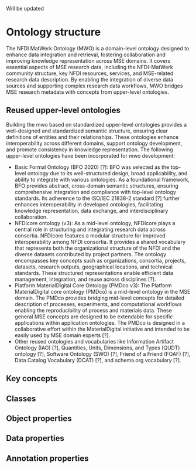 Will be updated 

# Ontology structure
The NFDI MatWerk Ontology (MWO) is a domain-level ontology designed to enhance data integration and retrieval, fostering collaboration and improving knowledge representation across MSE domains. It covers essential aspects of MSE research data, including the NFDI-MatWerk community structure, key NFDI resources, services, and MSE-related research data description. By enabling the integration of diverse data sources and supporting complex research data workflows, MWO bridges MSE research metadata with concepts from upper-level ontologies.

## Reused upper-level ontologies
Building the mwo based on standardized upper-level ontologies provides a well-designed and standardized semantic structure, ensuring clear definitions of entities and their relationships. These ontologies enhance interoperability across different domains, support ontology development, and promote consistency in knowledge representation. The following upper-level ontologies have been incorporated for mwo development:
- Basic Formal Ontology (BFO 2020) [?]: BFO was selected as the top-level ontology due to its well-structured design, broad applicability, and ability to integrate with various ontologies. As a foundational framework, BFO provides abstract, cross-domain semantic structures, ensuring comprehensive integration and compliance with top-level ontology standards. Its adherence to the ISO/IEC 21838-2 standard [?] further enhances interoperability in developed ontologies, facilitating knowledge representation, data exchange, and interdisciplinary collaboration. 
- NFDIcore ontology (v3): As a mid-level ontology, NFDIcore plays a central role in structuring and integrating research data across consortia. NFDIcore features a modular structure for improved interoperability among NFDI consortia. It provides a shared vocabulary that represents both the organizational structure of the NFDI and the diverse datasets contributed by project partners. The ontology encompasses key concepts such as organizations, consortia, projects, datasets, research outputs, geographical locations, and technical standards. These structured representations enable efficient data management, integration, and reuse across disciplines [?].
- Platform MaterialDigital Core Ontology (PMDco v3): The Platform MaterialDigital core ontology (PMDco) is a mid-level ontology in the MSE domain. The PMDco provides bridging mid-level concepts for detailed description of processes, experiments, and computational workflows enabling the reproducibility of process and materials data. These general MSE concepts are designed to be extendable for specific applications within application ontologies. The PMDco is designed in a collaborative effort within the MaterialDigital initiative and intended to be easily used by MSE domain experts [?]. 
- Other reused ontologies and vocabularies like Information Artifact Ontology (IAO) [?], Quantities, Units, Dimensions, and Types (QUDT) ontology [?], Software Ontology (SWO) [?], Friend of a Friend (FOAF) [?], Data Catalog Vocabulary (DCAT) [?], and schema.org vocabulary [?].

## Key concepts

## Classes

## Object properties 

## Data properties 

## Annotation properties 
